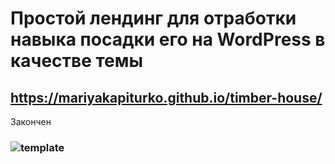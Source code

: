 # Простой лендинг для отработки навыка посадки его на WordPress в качестве темы
## https://mariyakapiturko.github.io/timber-house/
Закончен 
### ![template](https://user-images.githubusercontent.com/48768449/73844386-8890a680-4831-11ea-96e6-2a091db07960.jpg)
